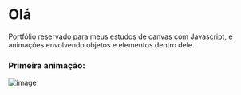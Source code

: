 # Olá
Portfólio reservado para meus estudos de canvas com Javascript, e animações envolvendo objetos e elementos dentro dele.
### Primeira animação:
![image](https://github.com/ereism1/CanvasAnm/assets/122753528/db98dd53-24a8-451b-b1ef-00e298ed352d)


